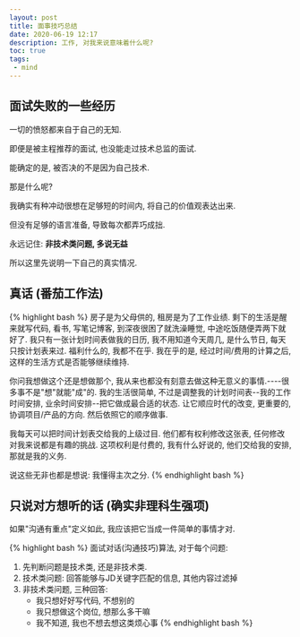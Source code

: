 ```yaml
---
layout: post
title: 面事技巧总结
date: 2020-06-19 12:17
description: 工作, 对我来说意味着什么呢?
toc: true
tags:
 - mind
---
```


## 面试失败的一些经历

一切的愤怒都来自于自己的无知.

即便是被主程推荐的面试, 也没能走过技术总监的面试.

能确定的是, 被否决的不是因为自己技术. 

那是什么呢?

我确实有种冲动很想在足够短的时间内, 将自己的价值观表达出来.

但没有足够的语言准备, 导致每次都弄巧成拙.

永远记住: **非技术类问题, 多说无益**

所以这里先说明一下自己的真实情况.

## 真话 (番茄工作法)

{% highlight bash %}
房子是为父母供的, 租房是为了工作业绩.
剩下的生活是醒来就写代码, 看书, 写笔记博客, 到深夜很困了就洗澡睡觉, 中途吃饭随便弄两下就好了.
我只有一张计划时间表做我的日历, 我不用知道今天周几, 是什么节日, 每天只按计划表来过.
福利什么的, 我都不在乎. 
我在乎的是, 经过时间/费用的计算之后, 这样的生活方式是否能够继续维持.

你问我想做这个还是想做那个, 我从来也都没有刻意去做这种无意义的事情.----很多事不是"想"就能"成"的.
我的生活很简单, 不过是调整我的计划时间表--我的工作时间安排, 业余时间安排--把它做成最合适的状态.
让它顺应时代的改变, 更重要的, 协调项目/产品的方向.
然后依照它的顺序做事.

我每天可以把时间计划表交给我的上级过目.
他们都有权利修改这张表, 任何修改对我来说都是有趣的挑战.
这项权利是付费的, 我有什么好说的, 他们交给我的安排, 那就是我的义务.

说这些无非也都是想说: 我懂得主次之分.
{% endhighlight bash %}

## 只说对方想听的话 (确实非理科生强项)

如果"沟通有重点"定义如此, 我应该把它当成一件简单的事情才对.

{% highlight bash %}
面试对话(沟通技巧)算法, 对于每个问题:
1. 先判断问题是技术类, 还是非技术类.
2. 技术类问题: 回答能够与JD关键字匹配的信息, 其他内容过滤掉
3. 非技术类问题, 三种回答: 
    - 我只想好好写代码, 不想别的
    - 我只想做这个岗位, 想那么多干嘛
    - 我不知道, 我也不想去想这类烦心事
{% endhighlight bash %}